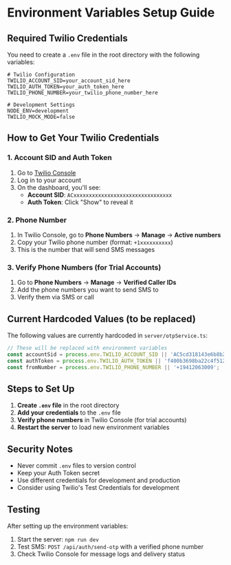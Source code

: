 # Environment Variables Setup Guide

## Required Twilio Credentials

You need to create a `.env` file in the root directory with the following variables:

```env
# Twilio Configuration
TWILIO_ACCOUNT_SID=your_account_sid_here
TWILIO_AUTH_TOKEN=your_auth_token_here
TWILIO_PHONE_NUMBER=your_twilio_phone_number_here

# Development Settings
NODE_ENV=development
TWILIO_MOCK_MODE=false
```

## How to Get Your Twilio Credentials

### 1. Account SID and Auth Token
1. Go to [Twilio Console](https://console.twilio.com/)
2. Log in to your account
3. On the dashboard, you'll see:
   - **Account SID**: `ACxxxxxxxxxxxxxxxxxxxxxxxxxxxxxxxx`
   - **Auth Token**: Click "Show" to reveal it

### 2. Phone Number
1. In Twilio Console, go to **Phone Numbers** → **Manage** → **Active numbers**
2. Copy your Twilio phone number (format: `+1xxxxxxxxxx`)
3. This is the number that will send SMS messages

### 3. Verify Phone Numbers (for Trial Accounts)
1. Go to **Phone Numbers** → **Manage** → **Verified Caller IDs**
2. Add the phone numbers you want to send SMS to
3. Verify them via SMS or call

## Current Hardcoded Values (to be replaced)

The following values are currently hardcoded in `server/otpService.ts`:

```typescript
// These will be replaced with environment variables
const accountSid = process.env.TWILIO_ACCOUNT_SID || 'AC5cd318143e6b8b2855ba8477c35556ec';
const authToken = process.env.TWILIO_AUTH_TOKEN || 'f400b3698ba22c4f512d9ef424a010df';
const fromNumber = process.env.TWILIO_PHONE_NUMBER || '+19412063009';
```

## Steps to Set Up

1. **Create `.env` file** in the root directory
2. **Add your credentials** to the `.env` file
3. **Verify phone numbers** in Twilio Console (for trial accounts)
4. **Restart the server** to load new environment variables

## Security Notes

- Never commit `.env` files to version control
- Keep your Auth Token secret
- Use different credentials for development and production
- Consider using Twilio's Test Credentials for development

## Testing

After setting up the environment variables:

1. Start the server: `npm run dev`
2. Test SMS: `POST /api/auth/send-otp` with a verified phone number
3. Check Twilio Console for message logs and delivery status

